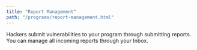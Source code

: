 ```yaml
---
title: "Report Management"
path: "/programs/report-management.html"
---
```


Hackers submit vulnerabilities to your program through submitting reports. You can manage all incoming reports through your Inbox. 
